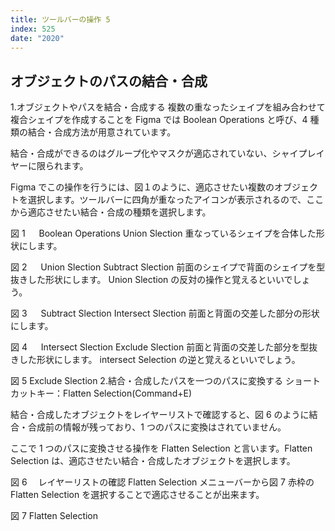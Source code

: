 ```yaml
---
title: ツールバーの操作 5
index: 525
date: "2020"
---
```


## オブジェクトのパスの結合・合成

1.オブジェクトやパスを結合・合成する
複数の重なったシェイプを組み合わせて複合シェイプを作成することを Figma では Boolean Operations と呼び、4 種類の結合・合成方法が用意されています。

結合・合成ができるのはグループ化やマスクが適応されていない、シャイプレイヤーに限られます。

Figma でこの操作を行うには、図１のように、適応させたい複数のオブジェクトを選択します。ツールバーに四角が重なったアイコンが表示されるので、ここから適応させたい結合・合成の種類を選択します。

図 1 　 Boolean Operations
Union Slection
重なっているシェイプを合体した形状にします。

図 2 　 Union Slection
Subtract Slection
前面のシェイプで背面のシェイプを型抜きした形状にします。
Union Slection の反対の操作と覚えるといいでしょう。

図 3 　 Subtract Slection
Intersect Slection
前面と背面の交差した部分の形状にします。

図 4 　 Intersect Slection
Exclude Slection
前面と背面の交差した部分を型抜きした形状にします。
intersect Selection の逆と覚えるといいでしょう。

図 5 Exclude Slection 2.結合・合成したパスを一つのパスに変換する
ショートカットキー：Flatten Selection(Command+E)

結合・合成したオブジェクトをレイヤーリストで確認すると、図 6 のように結合・合成前の情報が残っており、1 つのパスに変換はされていません。

ここで 1 つのパスに変換させる操作を Flatten Selection と言います。Flatten Selection は、適応させたい結合・合成したオブジェクトを選択します。

図 6 　レイヤーリストの確認 Flatten Selection
メニューバーから図 7 赤枠の Flatten Selection を選択することで適応させることが出来ます。

図 7 Flatten Selection
